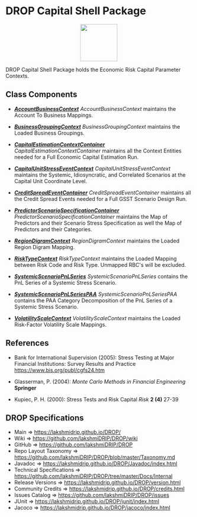 # DROP Capital Shell Package

<p align="center"><img src="https://github.com/lakshmiDRIP/DROP/blob/master/DRIP_Logo.gif?raw=true" width="100"></p>

DROP Capital Shell Package holds the Economic Risk Capital Parameter Contexts.


## Class Components

 * [***AccountBusinessContext***](https://github.com/lakshmiDRIP/DROP/tree/master/src/main/java/org/drip/capital/shell/AccountBusinessContext.java)
 <i>AccountBusinessContext</i> maintains the Account To Business Mappings.

 * [***BusinessGroupingContext***](https://github.com/lakshmiDRIP/DROP/tree/master/src/main/java/org/drip/capital/shell/BusinessGroupingContext.java)
 <i>BusinessGroupingContext</i> maintains the Loaded Business Groupings.

 * [***CapitalEstimationContextContainer***](https://github.com/lakshmiDRIP/DROP/tree/master/src/main/java/org/drip/capital/shell/CapitalEstimationContextContainer.java)
 <i>CapitalEstimationContextContainer</i> maintains all the Context Entities needed for a Full Economic Capital Estimation Run.

 * [***CapitalUnitStressEventContext***](https://github.com/lakshmiDRIP/DROP/tree/master/src/main/java/org/drip/capital/shell/CapitalUnitStressEventContext.java)
 <i>CapitalUnitStressEventContext</i> maintains the Systemic, Idiosyncratic, and Correlated Scenarios at the Capital Unit Coordinate Level.

 * [***CreditSpreadEventContainer***](https://github.com/lakshmiDRIP/DROP/tree/master/src/main/java/org/drip/capital/shell/CreditSpreadEventContainer.java)
 <i>CreditSpreadEventContainer</i> maintains all the Credit Spread Events needed for a Full GSST Scenario Design Run.

 * [***PredictorScenarioSpecificationContainer***](https://github.com/lakshmiDRIP/DROP/tree/master/src/main/java/org/drip/capital/shell/PredictorScenarioSpecificationContainer.java)
 <i>PredictorScenarioSpecificationContainer</i> maintains the Map of Predictors and their Scenario Stress Specification as well the Map of Predictors and their Categories.

 * [***RegionDigramContext***](https://github.com/lakshmiDRIP/DROP/tree/master/src/main/java/org/drip/capital/shell/RegionDigramContext.java)
 <i>RegionDigramContext</i> maintains the Loaded Region Digram Mapping.

 * [***RiskTypeContext***](https://github.com/lakshmiDRIP/DROP/tree/master/src/main/java/org/drip/capital/shell/RiskTypeContext.java)
 <i>RiskTypeContext</i> maintains the Loaded Mapping between Risk Code and Risk Type. Unmapped RBC's will be excluded.

 * [***SystemicScenarioPnLSeries***](https://github.com/lakshmiDRIP/DROP/tree/master/src/main/java/org/drip/capital/shell/SystemicScenarioPnLSeries.java)
 <i>SystemicScenarioPnLSeries</i> contains the PnL Series of a Systemic Stress Scenario.

 * [***SystemicScenarioPnLSeriesPAA***](https://github.com/lakshmiDRIP/DROP/tree/master/src/main/java/org/drip/capital/shell/SystemicScenarioPnLSeriesPAA.java)
 <i>SystemicScenarioPnLSeriesPAA</i> contains the PAA Category Decomposition of the PnL Series of a Systemic Stress Scenario.

 * [***VolatilityScaleContext***](https://github.com/lakshmiDRIP/DROP/tree/master/src/main/java/org/drip/capital/shell/VolatilityScaleContext.java)
 <i>VolatilityScaleContext</i> maintains the Loaded Risk-Factor Volatility Scale Mappings.


## References

 * Bank for International Supervision (2005): Stress Testing at Major Financial Institutions: Survey Results and Practice https://www.bis.org/publ/cgfs24.htm

 * Glasserman, P. (2004): <i>Monte Carlo Methods in Financial Engineering</i> <b>Springer</b>

 * Kupiec, P. H. (2000): Stress Tests and Risk Capital <i>Risk</i> <b>2 (4)</b> 27-39


## DROP Specifications
 * Main                     => https://lakshmidrip.github.io/DROP/
 * Wiki                     => https://github.com/lakshmiDRIP/DROP/wiki
 * GitHub                   => https://github.com/lakshmiDRIP/DROP
 * Repo Layout Taxonomy     => https://github.com/lakshmiDRIP/DROP/blob/master/Taxonomy.md
 * Javadoc                  => https://lakshmidrip.github.io/DROP/Javadoc/index.html
 * Technical Specifications => https://github.com/lakshmiDRIP/DROP/tree/master/Docs/Internal
 * Release Versions         => https://lakshmidrip.github.io/DROP/version.html
 * Community Credits        => https://lakshmidrip.github.io/DROP/credits.html
 * Issues Catalog           => https://github.com/lakshmiDRIP/DROP/issues
 * JUnit                    => https://lakshmidrip.github.io/DROP/junit/index.html
 * Jacoco                   => https://lakshmidrip.github.io/DROP/jacoco/index.html
